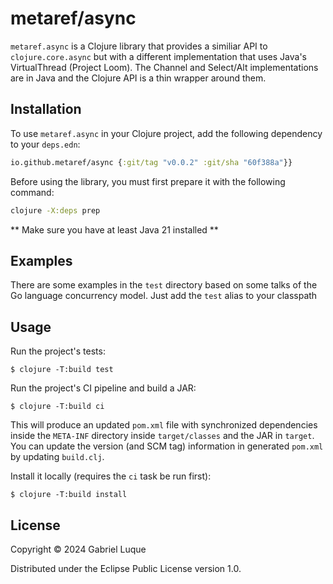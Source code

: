 # metaref/async

`metaref.async` is a Clojure library that provides a similiar API to `clojure.core.async` but with a different implementation that 
uses Java's VirtualThread (Project Loom). The Channel and Select/Alt implementations are in Java and the Clojure API is a thin wrapper around them.

## Installation

To use `metaref.async` in your Clojure project, add the following dependency to your `deps.edn`:

```clojure
io.github.metaref/async {:git/tag "v0.0.2" :git/sha "60f388a"}}
```

Before using the library, you must first prepare it with the following command:

```bash
clojure -X:deps prep
```

** Make sure you have at least Java 21 installed ** 

## Examples

There are some examples in the `test` directory based on some talks of the Go language concurrency model. Just add the `test` alias to your classpath

## Usage

Run the project's tests:

    $ clojure -T:build test

Run the project's CI pipeline and build a JAR:

    $ clojure -T:build ci

This will produce an updated `pom.xml` file with synchronized dependencies inside the `META-INF`
directory inside `target/classes` and the JAR in `target`. You can update the version (and SCM tag)
information in generated `pom.xml` by updating `build.clj`.

Install it locally (requires the `ci` task be run first):

    $ clojure -T:build install

## License

Copyright © 2024 Gabriel Luque

Distributed under the Eclipse Public License version 1.0.
